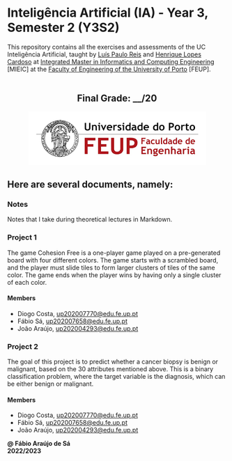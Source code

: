 # Inteligência Artificial (IA) - Year 3, Semester 2 (Y3S2)

This repository contains all the exercises and assessments of the UC Inteligência Artificial, taught by [Luís Paulo Reis](https://sigarra.up.pt/feup/pt/func_geral.formview?p_codigo=211669) and [Henrique Lopes Cardoso](https://sigarra.up.pt/feup/pt/func_geral.FormView?p_codigo=405449) at [Integrated Master in Informatics and Computing Engineering](https://sigarra.up.pt/feup/pt/cur_geral.cur_view?pv_curso_id=742) [MIEIC] at the [Faculty of Engineering of the University of Porto](https://sigarra.up.pt/feup/pt/web_page.Inicial) [FEUP]. <br> <br>

<h2 align = "center" >Final Grade: __/20</h2>
<p align = "center" >
  <img 
       title = "FEUP logo"
       src = "Images//FEUP_Logo.png" 
       alt = "FEUP Logo" 
       />
</p>

## Here are several documents, namely:

### Notes

Notes that I take during theoretical lectures in Markdown. <br>

### Project 1

The game Cohesion Free is a one-player game played on a pre-generated board with four different colors. The game starts with a scrambled board, and the player must slide tiles to form larger clusters of tiles of the same color. The game ends when the player wins by having only a single cluster of each color.

#### Members

- Diogo Costa, up202007770@edu.fe.up.pt
- Fábio Sá, up202007658@edu.fe.up.pt
- João Araújo, up202004293@edu.fe.up.pt

### Project 2

The goal of this project is to predict whether a cancer biopsy is benign or malignant, based on the 30 attributes mentioned above. This is a binary classification problem, where the target variable is the diagnosis, which can be either benign or malignant.


#### Members

- Diogo Costa, up202007770@edu.fe.up.pt
- Fábio Sá, up202007658@edu.fe.up.pt
- João Araújo, up202004293@edu.fe.up.pt

**@ Fábio Araújo de Sá** <br>
**2022/2023**